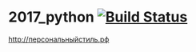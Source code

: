 # 2017_python [![Build Status](https://travis-ci.org/glowlex/2017_python.svg?branch=master)](https://travis-ci.org/glowlex/2017_python)

http://персональныйстиль.рф
